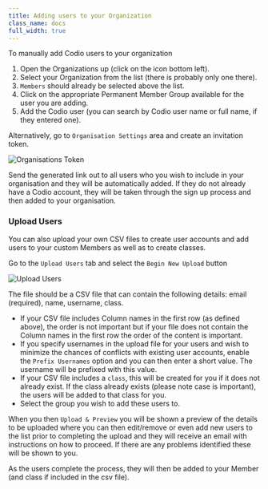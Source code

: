 ```yaml
---
title: Adding users to your Organization
class_name: docs
full_width: true
---
```


To manually add Codio users to your organization

1. Open the Organizations up (click on the icon bottom left).
1. Select your Organization from the list (there is probably only one there).
1. `Members` should already be selected above the list.
1. Click on the appropriate Permanent Member Group available for the user you are adding.
1. Add the Codio user (you can search by Codio user name or full name, if they entered one).


Alternatively, go to `Organisation Settings` area and create an invitation token. 

![Organisations Token](/img/docs/organisations_token.png)

Send the generated link out to all users who you wish to include in your organisation and they will be automatically added. If they do not already have a Codio account, they will be taken through the sign up process and then added to your organisation.

### Upload Users
You can also upload your own CSV files to create user accounts and add users to your custom Members as well as to create classes. 

Go to the `Upload Users` tab and select the `Begin New Upload` button

![Upload Users](/img/docs/organisation_upload.png)

The file should be a CSV file that can contain the following details: email (required), name, username, class.

- If your CSV file includes Column names in the first row (as defined above), the order is not important but if your file does not contain the Column names in the first row the order of the content is important. 
- If you specify usernames in the upload file for your users and wish to minimize the chances of conflicts with existing user accounts, enable the `Prefix Usernames` option and you can then enter a short value. The username will be prefixed with this value.
- If your CSV file includes a `class`, this will be created for you if it does not already exist. If the class already exists (please note case is important), the users will be added to that class for you.
- Select the group you wish to add these users to.

When you then `Upload & Preview` you will be shown a preview of the details to be uploaded where you can then edit/remove or even add new users to the list prior to completing the upload and they will receive an email with instructions on how to proceed. If there are any problems identified these will be shown to you.

As the users complete the process, they will then be added to your Member (and class if included in the csv file).

